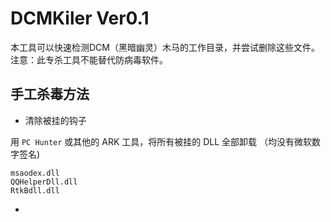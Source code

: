 # DCMKiler Ver0.1
本工具可以快速检测DCM（黑暗幽灵）木马的工作目录，并尝试删除这些文件。
注意：此专杀工具不能替代防病毒软件。
## 手工杀毒方法

* 清除被挂的钩子

用 `PC Hunter` 或其他的 ARK 工具，将所有被挂的 DLL 全部卸载 （均没有微软数字签名)
```
msaodex.dll
QQHelperDll.dll
RtkBdll.dll
```





* 

